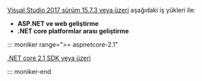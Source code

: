 [Visual Studio 2017 sürüm 15.7.3 veya üzeri](https://visualstudio.microsoft.com/downloads/) aşağıdaki iş yükleri ile:

* **ASP.NET ve web geliştirme**
* **.NET core platformlar arası geliştirme**

::: moniker range=">= aspnetcore-2.1"

[.NET core 2.1 SDK veya üzeri](https://www.microsoft.com/net/download/windows)

::: moniker-end

